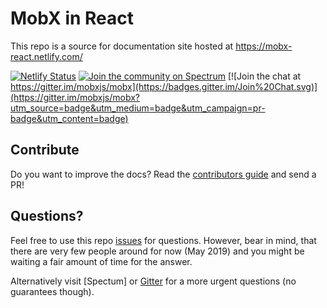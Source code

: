 # MobX in React

This repo is a source for documentation site hosted at https://mobx-react.netlify.com/

[![Netlify Status](https://api.netlify.com/api/v1/badges/8421387f-5c81-4532-ab25-515464429917/deploy-status)](https://app.netlify.com/sites/mobx-react/deploys)
[![Join the community on Spectrum](https://withspectrum.github.io/badge/badge.svg)][Spectrum]
[![Join the chat at https://gitter.im/mobxjs/mobx](https://badges.gitter.im/Join%20Chat.svg)](https://gitter.im/mobxjs/mobx?utm_source=badge&utm_medium=badge&utm_campaign=pr-badge&utm_content=badge)

## Contribute

Do you want to improve the docs? Read the [contributors guide][Contributing] and send a PR!

## Questions?

Feel free to use this repo [issues] for questions. However, bear in mind, that there are very few people around for now (May 2019) and you might be waiting a fair amount of time for the answer.

Alternatively visit [Spectum] or [Gitter] for a more urgent questions (no guarantees though).

[Spectrum]: https://spectrum.chat/mobx-state-tree
[Gitter]: https://gitter.im/mobxjs/mobx
[Contributing]: https://github.com/mobxjs/mobx-react-docz/blob/master/CONTRIBUTING.md
[issues]: https://github.com/mobxjs/mobx-react-docz/issues